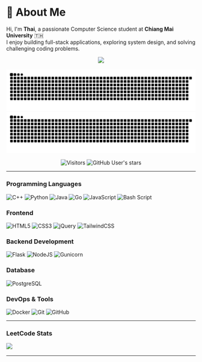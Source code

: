 # 👋 About Me

Hi, I'm **Thai**, a passionate Computer Science student at **Chiang Mai University** 🇹🇭  
I enjoy building full-stack applications, exploring system design, and solving challenging coding problems.

<p align="center">
  <img src="http://github-profile-summary-cards.vercel.app/api/cards/profile-details?username=thapakon-thai&theme=github" width="840" />
  <!--   <img src="https://github-readme-streak-stats.herokuapp.com/?user=thapakon-thai&theme=bright" alt="github-streak"/> -->
</p>

<p align="center">
  <img src="https://raw.githubusercontent.com/thapakon-thai/thapakon-thai/output/github-contribution-grid-snake-dark.svg#gh-dark-mode-only" alt="github contribution grid snake animation"/>
  <img src="https://raw.githubusercontent.com/thapakon-thai/thapakon-thai/output/github-contribution-grid-snake.svg#gh-light-mode-only" alt="github contribution grid snake animation"/>
</p>

<p align="center">
  <img alt="Visitors" src="https://komarev.com/ghpvc/?username=thapakon-thai">
  <img alt="GitHub User's stars" src="https://img.shields.io/github/stars/thapakon-thai?style=flat&label=Stars&color=%23e3b341">
</p>


---

### Programming Languages
![C++](https://img.shields.io/badge/c++-%2300599C.svg?style=for-the-badge&logo=c%2B%2B&logoColor=white)
![Python](https://img.shields.io/badge/python-3670A0?style=for-the-badge&logo=python&logoColor=ffdd54)
![Java](https://img.shields.io/badge/java-%23ED8B00.svg?style=for-the-badge&logo=openjdk&logoColor=white)
![Go](https://img.shields.io/badge/go-%2300ADD8.svg?style=for-the-badge&logo=go&logoColor=white)
![JavaScript](https://img.shields.io/badge/javascript-%23323330.svg?style=for-the-badge&logo=javascript&logoColor=%23F7DF1E)
![Bash Script](https://img.shields.io/badge/bash_script-%23121011.svg?style=for-the-badge&logo=gnu-bash&logoColor=white)

### Frontend 
![HTML5](https://img.shields.io/badge/html5-%23E34F26.svg?style=for-the-badge&logo=html5&logoColor=white)
![CSS3](https://img.shields.io/badge/css3-%231572B6.svg?style=for-the-badge&logo=css3&logoColor=white)
![jQuery](https://img.shields.io/badge/jquery-%230769AD.svg?style=for-the-badge&logo=jquery&logoColor=white)
![TailwindCSS](https://img.shields.io/badge/tailwindcss-%2338B2AC.svg?style=for-the-badge&logo=tailwind-css&logoColor=white)

### Backend Development
![Flask](https://img.shields.io/badge/flask-%23000.svg?style=for-the-badge&logo=flask&logoColor=white)
![NodeJS](https://img.shields.io/badge/node.js-6DA55F?style=for-the-badge&logo=node.js&logoColor=white)
![Gunicorn](https://img.shields.io/badge/gunicorn-%298729.svg?style=for-the-badge&logo=gunicorn&logoColor=white)

### Database
![PostgreSQL](https://img.shields.io/badge/postgres-%23316192.svg?style=for-the-badge&logo=postgresql&logoColor=white)

### DevOps & Tools
![Docker](https://img.shields.io/badge/docker-%230db7ed.svg?style=for-the-badge&logo=docker&logoColor=white)
![Git](https://img.shields.io/badge/git-%23F05033.svg?style=for-the-badge&logo=git&logoColor=white)
![GitHub](https://img.shields.io/badge/github-%23121011.svg?style=for-the-badge&logo=github&logoColor=white)

---

### LeetCode Stats
<p >
  <img src="https://leetcard.jacoblin.cool/thapakon-thai?ext=heatmap"/>
</p>

---
